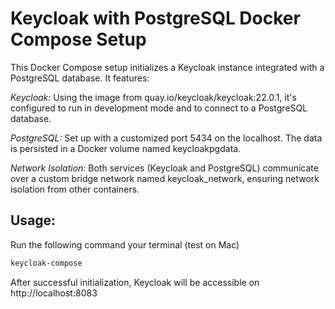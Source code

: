 # Keycloak with PostgreSQL Docker Compose Setup

This Docker Compose setup initializes a Keycloak instance integrated with a PostgreSQL database. It features:

*Keycloak:* Using the image from quay.io/keycloak/keycloak:22.0.1, it's configured to run in development mode and to connect to a PostgreSQL database.

*PostgreSQL:* Set up with a customized port 5434 on the localhost. The data is persisted in a Docker volume named keycloakpgdata.

*Network Isolation:* Both services (Keycloak and PostgreSQL) communicate over a custom bridge network named keycloak_network, ensuring network isolation from other containers.

## Usage:
Run the following command your terminal (test on Mac)
```bash
keycloak-compose
```

After successful initialization, Keycloak will be accessible on http://localhost:8083

